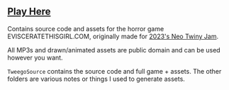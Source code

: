 ## [Play Here](https://kanderwund.itch.io/evisceratethisgirl)

Contains source code and assets for the horror game EVISCERATETHISGIRL.COM, originally made for [2023's Neo Twiny Jam](https://itch.io/jam/neo-twiny-jam/entries).

All MP3s and drawn/animated assets are public domain and can be used however you want.

`TweegoSource` contains the source code and full game + assets. The other folders are various notes or things I used to generate assets.
